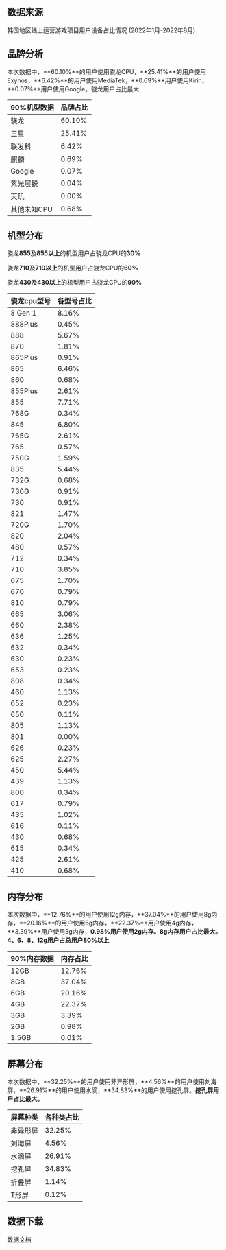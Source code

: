 ## 数据来源​

韩国地区线上运营游戏项目用户设备占比情况
(2022年1月-2022年8月)

## 品牌分析

本次数据中，**60.10%**的用户使用骁龙CPU，**25.41%**的用户使用Exynos，**6.42%**的用户使用MediaTek，**0.69%**用户使用Kirin，**0.07%**用户使用Google。骁龙用户占比最大

| 90%机型数据 | 品牌占比 |
|-------------|----------|
| 骁龙        | 60.10%   |
| 三星        | 25.41%   |
| 联发科      | 6.42%    |
| 麒麟        | 0.69%    |
| Google      | 0.07%    |
| 紫光展锐    | 0.04%    |
| 天玑        | 0.00%    |
| 其他未知CPU | 0.68%    |

## 机型分布​

骁龙**855**及**855以上**的机型用户占骁龙CPU的**30%**

骁龙**710**及**710以上**的机型用户占骁龙CPU的**60%**

骁龙**430**及**430以上**的机型用户占骁龙CPU的**90%**

| 骁龙cpu型号 | 各型号占比 |
|-------------|------------|
| 8 Gen 1     | 8.16%      |
| 888Plus     | 0.45%      |
| 888         | 5.67%      |
| 870         | 1.81%      |
| 865Plus     | 0.91%      |
| 865         | 6.46%      |
| 860         | 0.68%      |
| 855Plus     | 2.61%      |
| 855         | 7.71%      |
| 768G        | 0.34%      |
| 845         | 6.80%      |
| 765G        | 2.61%      |
| 765         | 0.57%      |
| 750G        | 1.59%      |
| 835         | 5.44%      |
| 732G        | 0.68%      |
| 730G        | 0.91%      |
| 730         | 0.91%      |
| 821         | 1.47%      |
| 720G        | 1.70%      |
| 820         | 2.04%      |
| 480         | 0.57%      |
| 712         | 0.34%      |
| 710         | 3.85%      |
| 675         | 1.70%      |
| 670         | 0.79%      |
| 810         | 0.79%      |
| 665         | 3.06%      |
| 660         | 2.38%      |
| 636         | 1.25%      |
| 632         | 0.34%      |
| 630         | 0.23%      |
| 653         | 0.23%      |
| 808         | 0.34%      |
| 460         | 1.13%      |
| 652         | 0.23%      |
| 650         | 0.11%      |
| 805         | 1.13%      |
| 801         | 0.00%      |
| 626         | 0.23%      |
| 625         | 2.27%      |
| 450         | 5.44%      |
| 439         | 1.13%      |
| 800         | 0.34%      |
| 617         | 0.79%      |
| 435         | 1.02%      |
| 616         | 0.11%      |
| 430         | 0.68%      |
| 615         | 0.34%      |
| 425         | 2.61%      |
| 410         | 0.68%      |

## 内存分布

本次数据中，**12.76%**的用户使用12g内存，**37.04%**的用户使用8g内存，**20.16%**的用户使用6g内存，**22.37%**用户使用4g内存，**3.39%**用户使用3g内存，**0.98%**用户使用2g内存。**8g内存用户占比最大**。4、6、8、12g用户占总用户**80%以上**

| 90%内存数据 | 内存占比 |
|-------------|----------|
| 12GB        | 12.76%   |
| 8GB         | 37.04%   |
| 6GB         | 20.16%   |
| 4GB         | 22.37%   |
| 3GB         | 3.39%    |
| 2GB         | 0.98%    |
| 1.5GB       | 0.01%    |

## 屏幕分布

本次数据中，**32.25%**的用户使用非异形屏，**4.56%**的用户使用刘海屏，**26.91%**的用户使用水滴，**34.83%**的用户使用挖孔屏。**挖孔屏用户占比最大。**

| 屏幕种类 | 各种类占比 |
|----------|------------|
| 非异形屏 | 32.25%     |
| 刘海屏   | 4.56%      |
| 水滴屏   | 26.91%     |
| 挖孔屏   | 34.83%     |
| 折叠屏   | 1.14%      |
| T形屏    | 0.12%      |

## 数据下载

[数据文档](https://doc.weixin.qq.com/sheet/e3_AfYAJQawADwaJXV07p0ThyO5gy5Pv?scode=ANYAEAdoABEXGimMDIAKMARwbzADg)